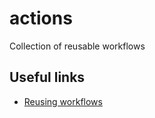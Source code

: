# actions
Collection of reusable workflows

## Useful links
* [Reusing workflows](https://docs.github.com/en/actions/using-workflows/reusing-workflows)
